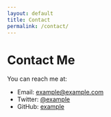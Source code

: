 ```yaml
---
layout: default
title: Contact
permalink: /contact/
---
```


# Contact Me

You can reach me at:

- Email: example@example.com
- Twitter: [@example](https://twitter.com/example)
- GitHub: [example](https://github.com/example)
